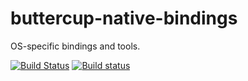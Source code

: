 # buttercup-native-bindings
OS-specific bindings and tools.

[![Build Status](https://travis-ci.org/buttercup-pw/buttercup-native-bindings.svg?branch=master)](https://travis-ci.org/buttercup-pw/buttercup-native-bindings) [![Build status](https://ci.appveyor.com/api/projects/status/6ef9aid6gop3jsq8?svg=true)](https://ci.appveyor.com/project/perry-mitchell/buttercup-native-bindings)

